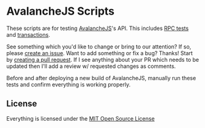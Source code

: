 # AvalancheJS Scripts

These scripts are for testing [AvalancheJS](https://docs.avax.network/build/tools/avalanchejs)'s API. This includes [RPC tests](./rpc) and [transactions](./transactions).

See something which you'd like to change or bring to our attention? If so, please [create an issue](https://github.com/cgcardona/avalanchejs-scripts/issues). Want to add something or fix a bug? Thanks! Start by [creating a pull request](https://github.com/cgcardona/avalanchejs-scripts/pulls). If I see anything about your PR which needs to be updated then I'll add a review w/ requested changes as comments.

Before and after deploying a new build of AvalancheJS, manually run these tests and confirm everything is working properly.

## License

Everything is licensed under the [MIT Open Source License](https://github.com/cgcardona/avalanchejs-scripts/blob/main/LICENSE)